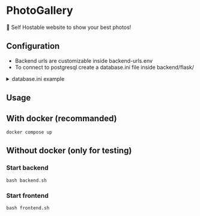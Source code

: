 # PhotoGallery

🎑 Self Hostable website to show your best photos!

## Configuration

- Backend urls are customizable inside backend-urls.env
- To connect to postgresql create a database.ini file inside backend/flask/
<details>
<summary>database.ini example</summary>
    
    [postgresql]
    host=postgresql
    database=postgresql
    user=postgresql
    password=postgresql


</details>

## Usage

## With docker (recommanded)

    docker compose up

## Without docker (only for testing)

### Start backend

    bash backend.sh

### Start frontend

    bash frontend.sh

